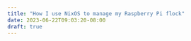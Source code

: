 ```yaml
---
title: "How I use NixOS to manage my Raspberry Pi flock"
date: 2023-06-22T09:03:20-08:00
draft: true
---
```


